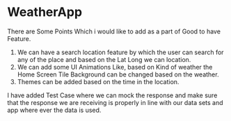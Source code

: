 # WeatherApp

There are Some Points Which i would like to add as a part of Good to have Feature.

1. We can have a search location feature by which the user can search for any of the place and based on the Lat Long we can location.
2. We can add some UI Animations Like, based on Kind of weather the Home Screen Tile Background can be changed based on the weather.
3. Themes can be added based on the time in the location.

I have added Test Case where we can mock the response and make sure that the response we are receiving is properly in line with our data sets and app where ever the data is used.
